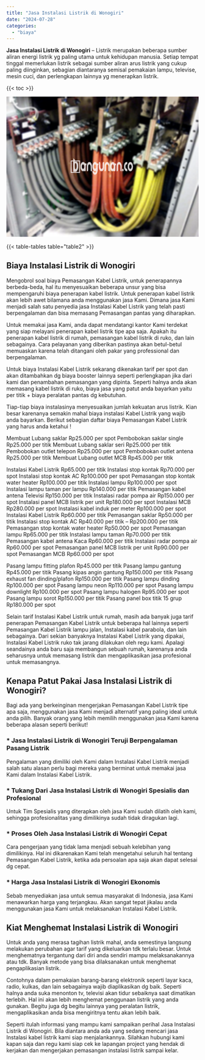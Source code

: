 ```yaml
---
title: "Jasa Instalasi Listrik di Wonogiri"
date: "2024-07-28"
categories: 
  - "biaya"
---
```


**Jasa Instalasi Listrik di Wonogiri** – Listrik merupakan beberapa sumber aliran energi listrik yg paling utama untuk kehidupan manusia. Setiap tempat tinggal memerlukan listrik sebagai sumber aliran arus listrik yang cukup paling diinginkan, sebagian diantaranya semisal pemakaian lampu, televise, mesin cuci, dan perlengkapan lainnya yg menerapkan listrik.

{{< toc >}}

![Jasa Instalasi Listrik di Wonogiri](/images/instalasi-listrik-murah21.png)

{{< table-tables table="table2" >}}

## Biaya Instalasi Listrik di Wonogiri

Mengobrol soal biaya Pemasangan Kabel Listrik, untuk penerapannya berbeda-beda, hal itu menyesuaikan beberapa unsur yang bisa mempengaruhi biaya penerapan kabel listrik. Untuk penerapan kabel listrik akan lebih awet bilamana anda menggunakan jasa Kami. Dimana jasa Kami menjadi salah satu penyedia jasa Instalasi Kabel Listrik yang telah pasti berpengalaman dan bisa memasang Pemasangan pantas yang diharapkan.

Untuk memakai jasa Kami, anda dapat mendatangi kantor Kami terdekat yang siap melayani penerapan kabel listrik tipe apa saja. Apakah itu penerapan kabel listrik di rumah, pemasangan kabel listrik di ruko, dan lain sebagainya. Cara pelayanan yang diberikan pastinya akan betul-betul memuaskan karena telah ditangani oleh pakar yang professional dan berpengalaman.

Untuk biaya Instalasi Kabel Listrik sekarang dikenakan tarif per spot dan akan ditambahkan dg biaya booster lainnya seperti perlengkapan jika dari kami dan penambahan pemasangan yang dipinta. Seperti halnya anda akan memasang kabel listrik di ruko, biaya jasa yang patut anda bayarkan yaitu per titik + biaya peralatan pantas dg kebutuhan.

Tiap-tiap biaya instalasinya menyesuaikan jumlah kekuatan arus listrik. Kian besar karenanya semakin mahal biaya instalasi Kabel Listrik yang wajib anda bayarkan. Berikut sebagian daftar biaya Pemasangan Kabel Listrik yang harus anda ketahui !

Membuat Lubang saklar Rp25.000 per spot Pembobokan saklar single Rp25.000 per titik Membuat Lubang saklar seri Rp25.000 per titik Pembobokan outlet telepon Rp25.000 per spot Pembobokan outlet antena Rp25.000 per titik Membuat Lubang outlet MCB Rp45.000 per titik

Instalasi Kabel Listrik Rp65.000 per titik Instalasi stop kontak Rp70.000 per spot Instalasi stop kontak AC Rp100.000 per spot Pemasangan stop kontak water heater Rp100.000 per titik Instalasi lampu Rp100.000 per spot Instalasi lampu taman per lampu Rp140.000 per titik Pemasangan kabel antena Televisi Rp150.000 per titik Instalasi radar pompa air Rp150.000 per spot Instalasi panel MCB listrik per unit Rp180.000 per spot Instalasi MCB Rp280.000 per spot Instalasi kabel induk per meter Rp100.000 per spot Instalasi Kabel Listrik Rp60.000 per titik Pemasangan saklar Rp50.000 per titik Instalasi stop kontak AC Rp40.000 per titik – Rp200.000 per titik Pemasangan stop kontak water heater Rp50.000 per spot Pemasangan lampu Rp65.000 per titik Instalasi lampu taman Rp70.000 per titik Pemasangan kabel antena Kaca Rp60.000 per titik Instalasi radar pompa air Rp60.000 per spot Pemasangan panel MCB listrik per unit Rp90.000 per spot Pemasangan MCB Rp60.000 per spot

Pasang lampu fitting plafon Rp45.000 per titik Pasang lampu gantung Rp45.000 per titik Pasang kipas angin gantung Rp150.000 per titik Pasang exhaust fan dinding/plafon Rp150.000 per titik Pasang lampu dinding Rp100.000 per spot Pasang lampu neon Rp110.000 per spot Pasang lampu downlight Rp100.000 per spot Pasang lampu halogen Rp95.000 per spot Pasang lampu sorot Rp150.000 per titik Pasang panel box titik 15 grup Rp180.000 per spot

Selain tarif Instalasi Kabel Listrik untuk rumah, masih ada banyak juga tarif penerapan Pemasangan Kabel Listrik untuk beberapa hal lainnya seperti Pemasangan Kabel Listrik lampu jalan, Instalasi kabel parabola, dan lain sebagainya. Dari sekian banyaknya Instalasi Kabel Listrik yang dipakai, Instalasi Kabel Listrik ruko tak jarang dilakukan oleh regu kami. Apalagi seandainya anda baru saja membangun sebuah rumah, karenanya anda seharusnya untuk memasang listrik dan mengaplikasikan jasa profesional untuk memasangnya.

## Kenapa Patut Pakai Jasa Instalasi Listrik di Wonogiri?

Bagi ada yang berkeinginan mengerjakan Pemasangan Kabel Listrik tipe apa saja, menggunakan jasa Kami menjadi alternatif yang paling ideal untuk anda pilih. Banyak orang yang lebih memilih menggunakan jasa Kami karena beberapa alasan seperti berikut!

### \* Jasa Instalasi Listrik di Wonogiri Teruji Berpengalaman Pasang Listrik

Pengalaman yang dimiliki oleh Kami dalam Instalasi Kabel Listrik menjadi salah satu alasan perlu bagi mereka yang berminat untuk memakai jasa Kami dalam Instalasi Kabel Listrik.

### \* Tukang Dari Jasa Instalasi Listrik di Wonogiri Spesialis dan Profesional

Untuk Tim Spesialis yang diterapkan oleh jasa Kami sudah dilatih oleh kami, sehingga profesionalitas yang dimilikinya sudah tidak diragukan lagi.

### \* Proses Oleh Jasa Instalasi Listrik di Wonogiri Cepat

Cara pengerjaan yang tidak lama menjadi sebuah kelebihan yang dimilikinya. Hal ini dikarenakan Kami telah mengetahui seluruh hal tentang Pemasangan Kabel Listrik, ketika ada persoalan apa saja akan dapat selesai dg cepat.

### \* Harga Jasa Instalasi Listrik di Wonogiri Ekonomis

Sebab menyediakan jasa untuk semua masyarakat di Indonesia, jasa Kami menawarkan harga yang terjangkau. Akan sangat tepat jikalau anda menggunakan jasa Kami untuk melaksanakan Instalasi Kabel Listrik.

## Kiat Menghemat Instalasi Listrik di Wonogiri


Untuk anda yang merasa tagihan listrik mahal, anda semestinya langsung melakukan perubahan agar tarif yang dikeluarkan tdk terlalu besar. Untuk menghematnya tergantung dari diri anda sendiri mampu melaksanakannya atau tdk. Banyak metode yang bisa dilaksanakan untuk menghemat pengaplikasian listrik.

Contohnya dalam pemakaian barang-barang elektronik seperti layar kaca, radio, kulkas, dan lain sebagainya wajib diaplikasikan dg baik. Seperti halnya anda suka menonton tv, televisi akan tidur sebaiknya saat dimatikan terlebih. Hal ini akan lebih menghemat penggunaan listrik yang anda gunakan. Begitu juga dg begitu lainnya yang peralatan listrik, mengaplikasikan anda bisa mengiritnya tentu akan lebih baik.

Seperti itulah informasi yang mampu kami sampaikan perihal Jasa Instalasi Listrik di Wonogiri. Bila diantara anda ada yang sedang mencari jasa Instalasi kabel listrik kami siap menjalankannya. Silahkan hubungi kami kapan saja dan regu kami siap cek ke lapangan project yang hendak di kerjakan dan mengerjakan pemasangan instalasi listrik sampai kelar.
